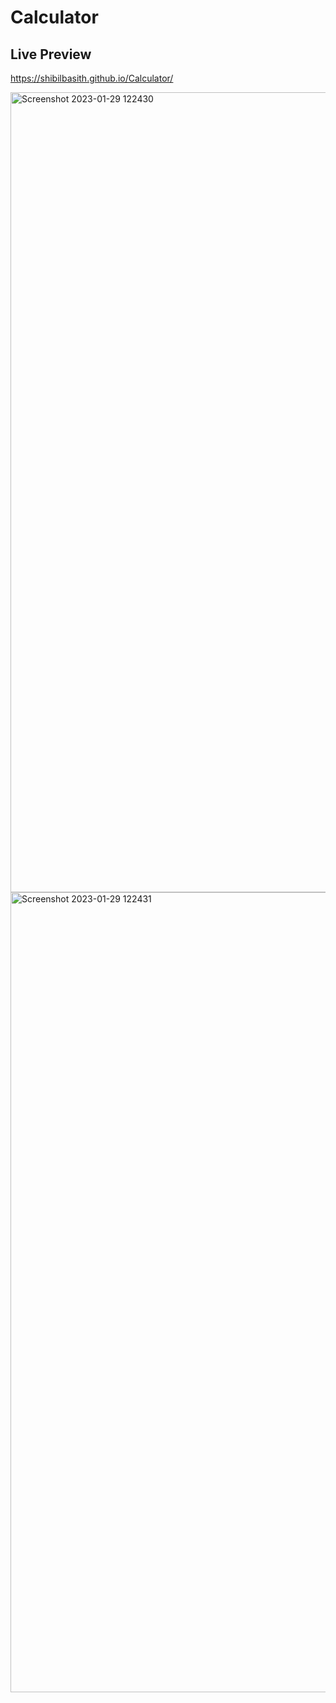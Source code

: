 # Calculator

## Live Preview
https://shibilbasith.github.io/Calculator/

<img width="1280" alt="Screenshot 2023-01-29 122430" src="https://user-images.githubusercontent.com/64234772/215310308-2d1b9cc8-6f3f-4514-83d9-e015b9303f45.png">

<img width="1280" alt="Screenshot 2023-01-29 122431" src="https://user-images.githubusercontent.com/64234772/215331906-fe29afe1-ba24-4190-8d54-1bfd05221cba.png">


